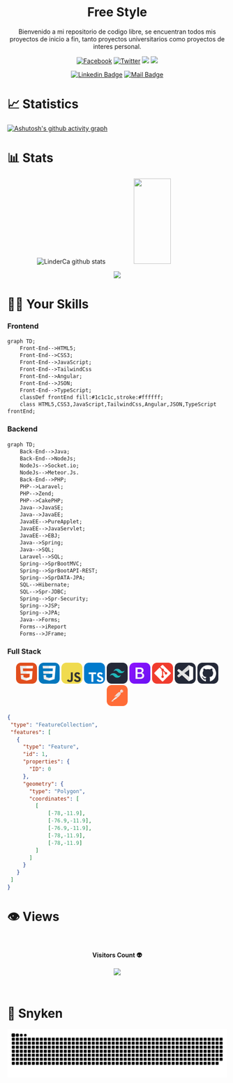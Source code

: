 <h1 align="center">Free Style</h1><p align="center">
Bienvenido a mi repositorio de codigo libre, se encuentran todos mis proyectos de inicio a fin, tanto proyectos universitarios como proyectos de interes personal.
  
<div align="center">
<a href="https://www.facebook.com/LinderCasasM" target="_blank"><img alt="Facebook" src="https://img.shields.io/badge/facebook-%231c1c1c.svg?&style=for-the-badge&logo=facebook&logoColor=c9c9c9"/></a>
<a href="https://x.com/home" target="_blank"><img alt="Twitter" src="https://img.shields.io/badge/twitter-%231c1c1c.svg?&style=for-the-badge&logo=twitter&logoColor=c9c9c9" /></a>  
<a href="https://www.tiktok.com/@lindercasas" target="_blank"><img src="https://img.shields.io/badge/TikTok-1c1c1c?style=for-the-badge&logo=tiktok&logoColor=c9c9c9" ></a>
<a href="https://www.instagram.com/casaslinder/" target="_blank"><img src="https://img.shields.io/badge/-Instagram-%231c1c1c?style=for-the-badge&logo=instagram&logoColor=c9c9c9"></a> 

[![Linkedin Badge](https://img.shields.io/badge/linkedin-%231c1c1c.svg?&style=for-the-badge&logo=linkedin&logoColor=c9c9c9)](https://www.linkedin.com/in/linder-casas-3820a0290/)
[![Mail Badge](https://img.shields.io/badge/email-1c1c1c?style=for-the-badge&logo=Gmail&logoColor=c9c9c9&link=mailto:lindercasas@gmail.com)](mailto:lindercasas@gmail.com)
</div>


<!-------------------------------------------------------------------------------------------->

# 📈 Statistics
[![Ashutosh's github activity graph](https://github-readme-activity-graph.vercel.app/graph?username=LinderCa&bg_color=1c1c1c&color=c9c9c9&line=6e6e6e&point=ffffff&area=true&hide_border=true)](https://github.com/ashutosh00710/github-readme-activity-graph)


<!-------------------------------------------------------------------------------------------->

# 📊 Stats
<div align="center">  
  <img width="49%" height="195px" src="https://github-readme-stats.vercel.app/api?username=LinderCa&show_icons=true&count_private=true&hide_border=true&title_color=ffffff&icon_color=6e6e6e&text_color=c9c9c9&bg_color=1c1c1c" alt="LinderCa github stats" /> 
  <img width="41%" height="195px" src="https://github-readme-stats.vercel.app/api/top-langs/?username=LinderCa&layout=compact&hide_border=true&title_color=ffffff&text_color=c9c9c9&bg_color=1c1c1c" />
</div>

<p align="center">
 <img  src="https://github-readme-streak-stats.herokuapp.com?user=LinderCa&theme=tokyonight_duo&hide_border=true&background=1c1c1c&stroke=ffffff">
</p>

<!-------------------------------------------------------------------------------------------->

# 👨‍💻 Your Skills
### Frontend
```mermaid
graph TD;
    Front-End-->HTML5;
    Front-End-->CSS3;
    Front-End-->JavaScript;
    Front-End-->TailwindCss
    Front-End-->Angular;
    Front-End-->JSON;
    Front-End-->TypeScript;
    classDef frontEnd fill:#1c1c1c,stroke:#ffffff;
    class HTML5,CSS3,JavaScript,TailwindCss,Angular,JSON,TypeScript frontEnd;
```


<!-------------------------------------------------------------------------------------------->

### Backend
```mermaid
graph TD;
    Back-End-->Java;
    Back-End-->NodeJs;
    NodeJs-->Socket.io;
    NodeJs-->Meteor.Js.
    Back-End-->PHP;
    PHP-->Laravel;
    PHP-->Zend;
    PHP-->CakePHP;
    Java-->JavaSE;
    Java-->JavaEE;
    JavaEE-->PureApplet;
    JavaEE-->JavaServlet;
    JavaEE-->EBJ;
    Java-->Spring;
    Java-->SQL;
    Laravel-->SQL;
    Spring-->SprBootMVC;
    Spring-->SprBootAPI-REST;
    Spring-->SprDATA-JPA;
    SQL-->Hibernate;
    SQL-->Spr-JDBC;
    Spring-->Spr-Security;
    Spring-->JSP;
    Spring-->JPA;
    Java-->Forms;
    Forms-->iReport
    Forms-->JFrame;
```
<!-------------------------------------------------------------------------------------------->

### Full Stack
<p align="center">
<img src="https://github.com/tandpfun/skill-icons/blob/main/icons/HTML.svg" width="48" title="HTML"> 
<img src="https://github.com/tandpfun/skill-icons/blob/main/icons/CSS.svg" width="48" title="CSS">   
<img src="https://github.com/tandpfun/skill-icons/blob/main/icons/JavaScript.svg" width="48"  title="Javascript">   
<img src="https://github.com/tandpfun/skill-icons/blob/main/icons/TypeScript.svg" width="48" title="TypeScript">    
<img src="https://github.com/tandpfun/skill-icons/blob/main/icons/TailwindCSS-Dark.svg" width="48" title="TailWindCss">   
<img src="https://github.com/tandpfun/skill-icons/blob/main/icons/Bootstrap.svg" width="48">  
<img src="https://github.com/tandpfun/skill-icons/blob/main/icons/Git.svg" width="48" title="Git">  
<img src="https://github.com/tandpfun/skill-icons/blob/main/icons/VSCode-Dark.svg" width="48" title="Vscode">   
<img src="https://github.com/tandpfun/skill-icons/blob/main/icons/Github-Dark.svg" width="48" title="Github">   
<img src="https://github.com/tandpfun/skill-icons/blob/main/icons/Postman.svg" width="48" title="Postman">   
<p/>



<!-------------------------------------------------------------------------------------------->
 ```geojson
{
  "type": "FeatureCollection",
  "features": [
    {
      "type": "Feature",
      "id": 1,
      "properties": {
        "ID": 0
      },
      "geometry": {
        "type": "Polygon",
        "coordinates": [
          [
              [-78,-11.9],
              [-76.9,-11.9],
              [-76.9,-11.9],
              [-78,-11.9],
              [-78,-11.9]
          ]
        ]
      }
    }
  ]
}
```

<!-------------------------------------------------------------------------------------------->
  
# 👁️ Views
<div align="center">
<br><p align="centre"><b>Visitors Count 👽 </b></p>  
<p align="center"><img align="center" src="https://profile-counter.glitch.me/{LinderCa}/count.svg" /></p> 
<br>
</div>

<!-------------------------------------------------------------------------------------------->
# 🐛 Snyken
![](https://github.com/Platane/snk/raw/output/github-contribution-grid-snake.svg)
